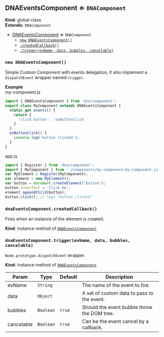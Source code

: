 <a name="DNAEventsComponent"></a>

## DNAEventsComponent ⇐ <code>DNAComponent</code>
**Kind**: global class  
**Extends:** <code>DNAComponent</code>  

* [DNAEventsComponent](#DNAEventsComponent) ⇐ <code>DNAComponent</code>
    * [`new DNAEventsComponent()`](#new_DNAEventsComponent_new)
    * [`.createdCallback()`](#DNAEventsComponent+createdCallback)
    * [`.trigger(evName, data, bubbles, cancelable)`](#DNAEventsComponent+trigger)

<a name="new_DNAEventsComponent_new"></a>

### `new DNAEventsComponent()`
Simple Custom Component with events delegation,
It also implement a `dispatchEvent` wrapper named `trigger`.

**Example**  
my-component.js
```js
import { DNAEventsComponent } from 'dna/component';
export class MyComponent extends DNAEventsComponent {
  static get events() {
    return {
      'click button': 'onButtonClick'
    }
  }
  onButtonClick() {
    console.log('button clicked');
  }
}
```
app.js
```js
import { Register } from 'dna/component';
import { MyComponent } from './components/my-component/my-component.js';
var MyElement = Register(MyComponent);
var element = new MyElement();
var button = document.createElement('button');
button.innerText = 'Click me';
element.appendChild(button);
button.click(); // logs "button clicked"
```
<a name="DNAEventsComponent+createdCallback"></a>

### `dnaEventsComponent.createdCallback()`
Fires when an instance of the element is created.

**Kind**: instance method of <code>[DNAEventsComponent](#DNAEventsComponent)</code>  
<a name="DNAEventsComponent+trigger"></a>

### `dnaEventsComponent.trigger(evName, data, bubbles, cancelable)`
`Node.prototype.dispatchEvent` wrapper.

**Kind**: instance method of <code>[DNAEventsComponent](#DNAEventsComponent)</code>  

| Param | Type | Default | Description |
| --- | --- | --- | --- |
| evName | <code>String</code> |  | The name of the event to fire. |
| data | <code>Object</code> |  | A set of custom data to pass to the event. |
| bubbles | <code>Boolean</code> | <code>true</code> | Should the event bubble throw the DOM tree. |
| cancelable | <code>Boolean</code> | <code>true</code> | Can be the event cancel by a callback. |

